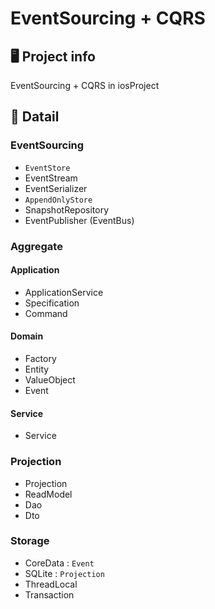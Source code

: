 # EventSourcing + CQRS 

## 🖥️ Project info 
EventSourcing + CQRS in iosProject







## 📌 Datail

### EventSourcing
- `EventStore`
- EventStream
- EventSerializer
- `AppendOnlyStore`
- SnapshotRepository
- EventPublisher (EventBus)





### Aggregate

#### Application
- ApplicationService
- Specification
- Command

#### Domain
- Factory
- Entity
- ValueObject
- Event


#### Service
- Service 




### Projection

- Projection
-  ReadModel
-  Dao
-  Dto


### Storage
- CoreData  :   `Event`
- SQLite    :   `Projection`
- ThreadLocal
- Transaction
